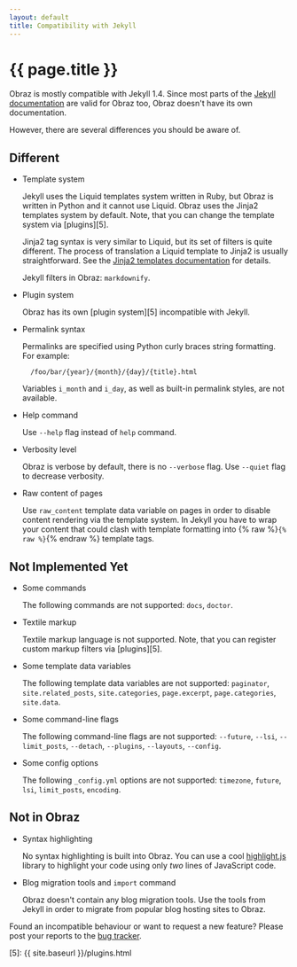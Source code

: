 ```yaml
---
layout: default
title: Compatibility with Jekyll
---
```


{{ page.title }}
================

Obraz is mostly compatible with Jekyll 1.4. Since most parts of the [Jekyll
documentation][1] are valid for Obraz too, Obraz doesn't have its own
documentation.

However, there are several differences you should be aware of.


Different
---------

* Template system

    Jekyll uses the Liquid templates system written in Ruby, but Obraz is
    written in Python and it cannot use Liquid. Obraz uses the Jinja2 templates
    system by default. Note, that you can change the template system via
    [plugins][5].

    Jinja2 tag syntax is very similar to Liquid, but its set of filters is
    quite different. The process of translation a Liquid template to Jinja2 is
    usually straightforward. See the [Jinja2 templates documentation][2] for
    details.

    Jekyll filters in Obraz: `markdownify`.

* Plugin system

    Obraz has its own [plugin system][5] incompatible with Jekyll.

* Permalink syntax

    Permalinks are specified using Python curly braces string formatting. For
    example:

        /foo/bar/{year}/{month}/{day}/{title}.html

    Variables `i_month` and `i_day`, as well as built-in permalink styles, are
    not available.

* Help command

    Use `--help` flag instead of `help` command.

* Verbosity level

    Obraz is verbose by default, there is no `--verbose` flag. Use `--quiet`
    flag to decrease verbosity.

* Raw content of pages

    Use `raw_content` template data variable on pages in order to disable
    content rendering via the template system. In Jekyll you have to wrap your
    content that could clash with template formatting into
    {% raw %}`{% raw %}`{% endraw %} template tags.


Not Implemented Yet
-------------------

* Some commands

    The following commands are not supported: `docs`, `doctor`.

* Textile markup

    Textile markup language is not supported. Note, that you can register
    custom markup filters via [plugins][5].

* Some template data variables

    The following template data variables are not supported: `paginator`,
    `site.related_posts`, `site.categories`,  `page.excerpt`,
    `page.categories`, `site.data`.

* Some command-line flags

    The following command-line flags are not supported: `--future`,
    `--lsi`, `--limit_posts`, `--detach`, `--plugins`, `--layouts`, `--config`.

* Some config options

    The following `_config.yml` options are not supported: `timezone`, `future`,
    `lsi`, `limit_posts`, `encoding`.


Not in Obraz
------------

* Syntax highlighting

    No syntax highlighting is built into Obraz. You can use a cool
    [highlight.js][3] library to highlight your code using only _two_ lines of
    JavaScript code.

* Blog migration tools and `import` command

    Obraz doesn't contain any blog migration tools. Use the tools from Jekyll in
    order to migrate from popular blog hosting sites to Obraz.


Found an incompatible behaviour or want to request a new feature? Please post
your reports to the [bug tracker][4].


  [1]: https://jekyllrb.com/docs/
  [2]: https://jinja.palletsprojects.com/
  [3]: https://highlightjs.org
  [4]: https://github.com/vlasovskikh/obraz/issues
  [5]: {{ site.baseurl }}/plugins.html

